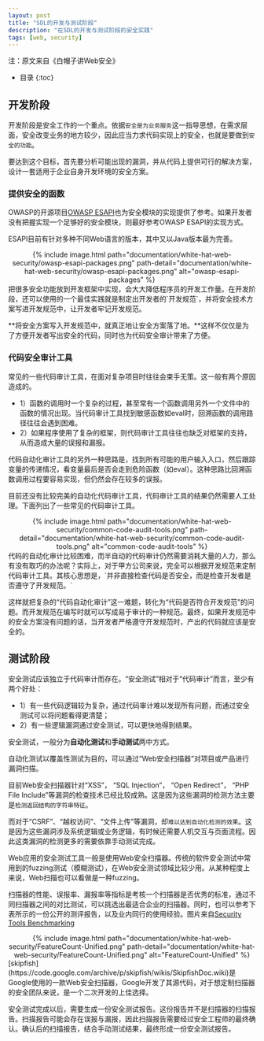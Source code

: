 ```yaml
---
layout: post
title: "SDL的开发与测试阶段"
description: "在SDL的开发与测试阶段的安全实践"
tags: [web, security]
---
```

注：原文来自《白帽子讲Web安全》

* 目录
{:toc}

## 开发阶段
开发阶段是安全工作的一个重点。依据`安全是为业务服务`这一指导思想，在需求层面，安全改变业务的地方较少，因此应当力求代码实现上的安全，也就是要做到`安全的功能`。

要达到这个目标，首先要分析可能出现的漏洞，并从代码上提供可行的解决方案，设计一套适用于企业自身开发环境的安全方案。

### 提供安全的函数
OWASP的开源项目[OWASP ESAPI](https://www.owasp.org/index.php/Category:OWASP_Enterprise_Security_API)也为安全模块的实现提供了参考。如果开发者没有把握实现一个足够好的安全模块，则最好参考OWASP ESAPI的实现方式。

ESAPI目前有针对多种不同Web语言的版本，其中又以Java版本最为完善。
<div align='center'>
{% include image.html path="documentation/white-hat-web-security/owasp-esapi-packages.png" path-detail="documentation/white-hat-web-security/owasp-esapi-packages.png" alt="owasp-esapi-packages" %}
</div>
把很多安全功能放到开发框架中实现，会大大降低程序员的开发工作量。在开发阶段，还可以使用的一个最佳实践就是制定出开发者的`开发规范`，并将安全技术方案写进开发规范中，让开发者牢记开发规范。

**将安全方案写入开发规范中，就真正地让安全方案落了地。**这样不仅仅是为了方便开发者写出安全的代码，同时也为代码安全审计带来了方便。

### 代码安全审计工具
常见的一些代码审计工具，在面对复杂项目时往往会束手无策。这一般有两个原因造成的。
* 1）函数的调用时一个复杂的过程，甚至常有一个函数调用另外一个文件中的函数的情况出现。当代码审计工具找到敏感函数如eval时，回溯函数的调用路径往往会遇到困难。
* 2）如果程序使用了复杂的框架，则代码审计工具往往也缺乏对框架的支持，从而造成大量的误报和漏报。

代码自动化审计工具的另外一种思路是，找到所有可能的用户输入入口，然后跟踪变量的传递情况，看变量最后是否会走到危险函数（如eval）。这种思路比回溯函数调用过程要容易实现，但仍然会存在较多的误报。

目前还没有比较完美的自动化代码审计工具，代码审计工具的结果仍然需要人工处理。下面列出了一些常见的代码审计工具。
<div align='center'>
{% include image.html path="documentation/white-hat-web-security/common-code-audit-tools.png" path-detail="documentation/white-hat-web-security/common-code-audit-tools.png" alt="common-code-audit-tools" %}
</div>
代码的自动化审计比较困难，而半自动的代码审计仍然需要消耗大量的人力，那么有没有取巧的办法呢？实际上，对于甲方公司来说，完全可以根据开发规范来定制代码审计工具。其核心思想是，`并非直接检查代码是否安全，而是检查开发者是否遵守了开发规范。`

这样就把复杂的“代码自动化审计”这一难题，转化为“代码是否符合开发规范”的问题。而开发规范在编写时就可以写成易于审计的一种规范。最终，如果开发规范中的安全方案没有问题的话，当开发者严格遵守开发规范时，产出的代码就应该是安全的。

## 测试阶段
安全测试应该独立于代码审计而存在。“安全测试”相对于“代码审计”而言，至少有两个好处：
* 1）有一些代码逻辑较为复杂，通过代码审计难以发现所有问题，而通过安全测试可以将问题看得更清楚；
* 2）有一些逻辑漏洞通过安全测试，可以更快地得到结果。

安全测试，一般分为**自动化测试**和**手动测试**两中方式。

自动化测试以覆盖性测试为目的，可以通过“Web安全扫描器”对项目或产品进行漏洞扫描。

目前Web安全扫描器针对“XSS”， “SQL Injection”， “Open Redirect”， “PHP File Include”等漏洞的检查技术已经比较成熟。这是因为这些漏洞的检测方法主要是`检测返回结构的字符串特征`。

而对于“CSRF”、“越权访问”、“文件上传”等漏洞，却`难以达到自动化检测的效果`。这是因为这些漏洞涉及系统逻辑或业务逻辑，有时候还需要人机交互与页面流程。因此这类漏洞的检测更多的需要依靠手动测试完成。

Web应用的安全测试工具一般是使用Web安全扫描器。传统的软件安全测试中常用到的fuzzing测试（模糊测试），在Web安全测试领域比较少用。从某种程度上来说，Web扫描也可以看做是一种fuzzing。

扫描器的性能、误报率、漏报率等指标是考核一个扫描器是否优秀的标准，通过不同扫描器之间的对比测试，可以挑选出最适合企业的扫描器。同时，也可以参考下表所示的一份公开的测评报告，以及业内同行的使用经验。图片来自[Security Tools Benchmarking ](http://sectooladdict.blogspot.com/2011/08/commercial-web-application-scanner.html)
<div align='center'>
{% include image.html path="documentation/white-hat-web-security/FeatureCount-Unified.png" path-detail="documentation/white-hat-web-security/FeatureCount-Unified.png" alt="FeatureCount-Unified" %}
</div>
[skipfish](https://code.google.com/archive/p/skipfish/wikis/SkipfishDoc.wiki)是Google使用的一款Web安全扫描器，Google开发了其源代码，对于想定制扫描器的安全团队来说，是一个二次开发的上佳选择。

安全测试完成以后，需要生成一份安全测试报告。这份报告并不是扫描器的扫描报告。扫描报告可能会存在误报与漏报，因此扫描报告需要经过安全工程师的最终确认。确认后的扫描报告，结合手动测试结果，最终形成一份安全测试报告。